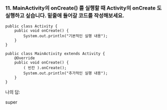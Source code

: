 ### 11. MainActivity의 onCreate() 를 실행할 때 Activity의 onCreate 도 실행하고 싶습니다. 밑줄애 들어갈 코드를 작성해보세요.

```
public class Activity {
    public void onCreate() {
        System.out.println("기본적인 실행 내용");
    }
}
```
```
public class MainActivity extends Activity {
    @Override
    public void onCreate() {
        ( 빈칸 ).onCreate();
        System.out.println("추가적인 실행 내용");
    }
}
```
나의 답:

super